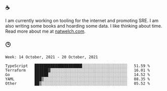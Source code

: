### ☕

I am currently working on tooling for the internet and promoting SRE. I am also writing some books and hoarding some data. I like thinking about time. Read more about me at [natwelch.com](https://natwelch.com).

### 🕒

<!--START_SECTION:waka-->
```text
Week: 14 October, 2021 - 20 October, 2021

TypeScript   █████████████████████░░░░░░░░░░░░░░░░░░░░   51.59 % 
Terraform    ██████▓░░░░░░░░░░░░░░░░░░░░░░░░░░░░░░░░░░   16.01 % 
Go           ██████░░░░░░░░░░░░░░░░░░░░░░░░░░░░░░░░░░░   14.52 % 
YAML         ███▒░░░░░░░░░░░░░░░░░░░░░░░░░░░░░░░░░░░░░   08.35 % 
Other        ██▒░░░░░░░░░░░░░░░░░░░░░░░░░░░░░░░░░░░░░░   05.52 % 
```
<!--END_SECTION:waka-->
